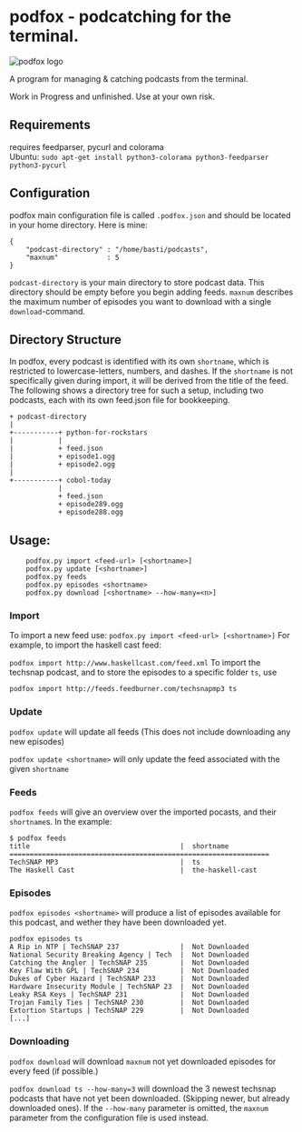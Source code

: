 # podfox - podcatching for the terminal.
![podfox logo](https://raw.githubusercontent.com/brtmr/podfox/62a0a3e745185deee2ee92e1250034d65d863c21/logo/logo.png)


A program for managing & catching podcasts from the terminal. 

Work in Progress and unfinished. Use at your own risk.
## Requirements
requires feedparser, pycurl and colorama  
Ubuntu: ```sudo apt-get install python3-colorama python3-feedparser python3-pycurl```

## Configuration

podfox main configuration file is called `.podfox.json` and should be located in your home directory.
Here is mine: 
```
{
    "podcast-directory" : "/home/basti/podcasts",
    "maxnum"            : 5
}
```
`podcast-directory` is your main directory to store podcast data. This directory should be empty before you
begin adding feeds.
`maxnum` describes the maximum number of episodes you want to download with a single `download`-command.

## Directory Structure

In podfox, every podcast is identified with its own `shortname`, which is restricted to lowercase-letters, numbers, and dashes. If the `shortname` is not specifically given during import, it will be derived from the title of the feed. The following shows a directory tree for such a setup, including two podcasts, each with its own feed.json file for bookkeeping.
 
```
+ podcast-directory
|              
+-----------+ python-for-rockstars
|           |
|           + feed.json
|           + episode1.ogg
|           + episode2.ogg
|
+-----------+ cobol-today
            |
            + feed.json
            + episode289.ogg
            + episode288.ogg
```
## Usage:
```
    podfox.py import <feed-url> [<shortname>]
    podfox.py update [<shortname>]
    podfox.py feeds
    podfox.py episodes <shortname>
    podfox.py download [<shortname> --how-many=<n>]
```
### Import 

To import a new feed use: 
`podfox.py import <feed-url> [<shortname>]`
For example, to import the haskell cast feed:

`podfox import http://www.haskellcast.com/feed.xml`
To import the techsnap podcast, and to store the episodes to a specific folder `ts`, use 


`podfox import http://feeds.feedburner.com/techsnapmp3 ts`


### Update
`podfox update` will update all feeds (This does not include downloading any new episodes)

`podfox update <shortname>` will only update the feed associated with the given `shortname`

### Feeds 

`podfox feeds` will give an overview over the imported pocasts, and their `shortname`s.
In the example: 
```
$ podfox feeds
title                                     |  shortname           
================================================================
TechSNAP MP3                              |  ts                  
The Haskell Cast                          |  the-haskell-cast    
```

### Episodes

`podfox episodes <shortname>` will produce a list of episodes available for this podcast, and wether they have been downloaded yet.

```
podfox episodes ts
A Rip in NTP | TechSNAP 237               |  Not Downloaded      
National Security Breaking Agency | Tech  |  Not Downloaded      
Catching the Angler | TechSNAP 235        |  Not Downloaded      
Key Flaw With GPL | TechSNAP 234          |  Not Downloaded      
Dukes of Cyber Hazard | TechSNAP 233      |  Not Downloaded      
Hardware Insecurity Module | TechSNAP 23  |  Not Downloaded      
Leaky RSA Keys | TechSNAP 231             |  Not Downloaded      
Trojan Family Ties | TechSNAP 230         |  Not Downloaded      
Extortion Startups | TechSNAP 229         |  Not Downloaded      
[...]
```

### Downloading

`podfox download` will download `maxnum` not yet downloaded episodes for every feed (if possible.)

`podfox download ts --how-many=3` will download the 3 newest techsnap podcasts that have not yet been downloaded. (Skipping newer, but already downloaded ones). If the `--how-many` parameter is omitted, the `maxnum` parameter from the configuration file is used instead.

